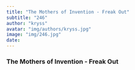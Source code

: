 ```yaml
---
title: "The Mothers of Invention - Freak Out"
subtitle: "246"
author: "kryss"
avatar: "img/authors/kryss.jpg"
image: "img/246.jpg"
date:
---
```


### The Mothers of Invention - Freak Out
